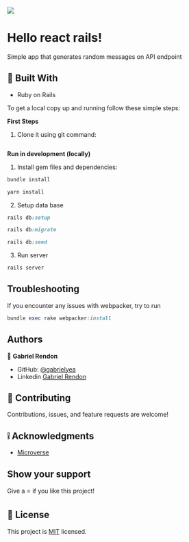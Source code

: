 ![](https://img.shields.io/badge/Microverse-blueviolet)
# Hello react rails! 
Simple app that generates random messages on API endpoint

## :hammer: Built With

- Ruby on Rails

To get a local copy up and running follow these simple steps:

**First Steps**

1. Clone it using git command:
```ruby

```

**Run in development (locally)**

1. Install gem files and dependencies:
```ruby
bundle install
```
```ruby
yarn install
```
2. Setup data base
```ruby
rails db:setup

rails db:migrate

rails db:seed
```

3. Run server
```ruby
rails server
```

## Troubleshooting

If you encounter any issues with webpacker, try to run 
```ruby
bundle exec rake webpacker:install
```

## Authors

👤 **Gabriel Rendon**

- GitHub: [@gabrielyea](https://github.com/gabrielyea)
- Linkedin [Gabriel Rendon](https://www.linkedin.com/in/gabriel-rendon-paredes/)

## 🤝 Contributing

Contributions, issues, and feature requests are welcome!


## :grey_exclamation: Acknowledgments

- [Microverse](https://www.microverse.org/)

## Show your support

Give a ⭐️ if you like this project!

## 📝 License

This project is [MIT](LICENSE) licensed.
